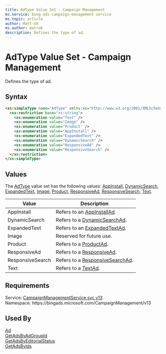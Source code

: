 ```yaml
---
title: AdType Value Set - Campaign Management
ms.service: bing-ads-campaign-management-service
ms.topic: article
author: Matt-UX
ms.author: matrob
description: Defines the type of ad.
---
```

# AdType Value Set - Campaign Management
Defines the type of ad.

## Syntax
```xml
<xs:simpleType name="AdType" xmlns:xs="http://www.w3.org/2001/XMLSchema">
  <xs:restriction base="xs:string">
    <xs:enumeration value="Text" />
    <xs:enumeration value="Image" />
    <xs:enumeration value="Product" />
    <xs:enumeration value="AppInstall" />
    <xs:enumeration value="ExpandedText" />
    <xs:enumeration value="DynamicSearch" />
    <xs:enumeration value="ResponsiveAd" />
    <xs:enumeration value="ResponsiveSearch" />
  </xs:restriction>
</xs:simpleType>
```

## <a name="values"></a>Values

The [AdType](adtype.md) value set has the following values: [AppInstall](#appinstall), [DynamicSearch](#dynamicsearch), [ExpandedText](#expandedtext), [Image](#image), [Product](#product), [ResponsiveAd](#responsivead), [ResponsiveSearch](#responsivesearch), [Text](#text).

|Value|Description|
|-----------|---------------|
|<a name="appinstall"></a>AppInstall|Refers to an [AppInstallAd](appinstallad.md).|
|<a name="dynamicsearch"></a>DynamicSearch|Refers to a [DynamicSearchAd](dynamicsearchad.md).|
|<a name="expandedtext"></a>ExpandedText|Refers to an [ExpandedTextAd](expandedtextad.md).|
|<a name="image"></a>Image|Reserved for future use.|
|<a name="product"></a>Product|Refers to a [ProductAd](productad.md).|
|<a name="responsivead"></a>ResponsiveAd|Refers to a [ResponsiveAd](responsivead.md).|
|<a name="responsivesearch"></a>ResponsiveSearch|Refers to a [ResponsiveSearchAd](responsivesearchad.md).|
|<a name="text"></a>Text|Refers to a [TextAd](textad.md).|

## Requirements
Service: [CampaignManagementService.svc v13](https://campaign.api.bingads.microsoft.com/Api/Advertiser/CampaignManagement/v13/CampaignManagementService.svc)  
Namespace: https\://bingads.microsoft.com/CampaignManagement/v13  

## Used By
[Ad](ad.md)  
[GetAdsByAdGroupId](getadsbyadgroupid.md)  
[GetAdsByEditorialStatus](getadsbyeditorialstatus.md)  
[GetAdsByIds](getadsbyids.md)  
